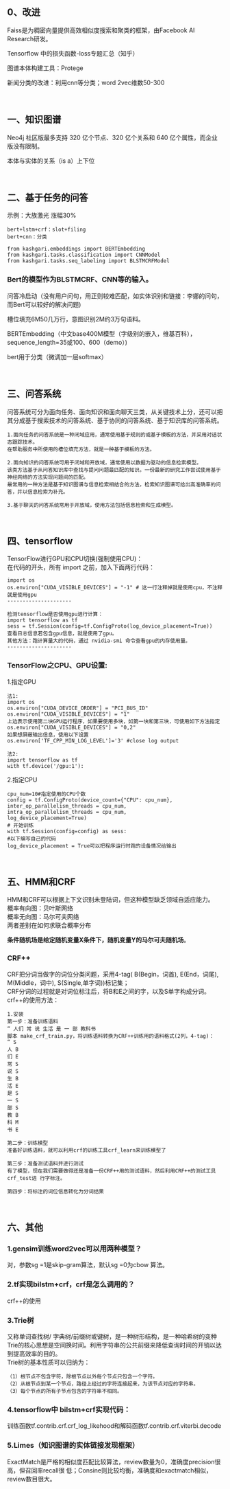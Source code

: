 ## 0、改进
Faiss是为稠密向量提供高效相似度搜索和聚类的框架，由Facebook AI Research研发。

Tensorflow 中的损失函数-loss专题汇总（知乎）

图谱本体构建工具：Protege

新闻分类的改进：利用cnn等分类；word 2vec维数50-300

&nbsp;
## 一、知识图谱
Neo4j 社区版最多支持 320 亿个节点、320 亿个关系和 640 亿个属性，而企业版没有限制。 

本体与实体的关系（is a）上下位 

&nbsp;
## 二、基于任务的问答
示例：大族激光 涨幅30%  
```
bert+lstm+crf：slot+filing 
bert+cnn：分类 

from kashgari.embeddings import BERTEmbedding 
from kashgari.tasks.classification import CNNModel 
from kashgari.tasks.seq_labeling import BLSTMCRFModel 
```
### Bert的模型作为BLSTMCRF、CNN等的输入。
问答冷启动（没有用户问句，用正则较难匹配，如实体识别和链接：李娜的问句，而Bert可以较好的解决问题)

槽位填充6M50几万行，意图识别2M约3万句语料。

BERTEmbedding（中文base400M模型（字级别的嵌入，维基百科），sequence_length=35或100、600（demo）)

bert用于分类（微调加一层softmax）

&nbsp;
## 三、问答系统
问答系统可分为面向任务、面向知识和面向聊天三类，从关键技术上分，还可以把其分成基于搜索技术的问答系统、基于协同的问答系统、基于知识库的问答系统。
```
1.面向任务的问答系统是一种闭域应用，通常使用基于规则的或基于模板的方法，并采用对话状态跟踪技术。
在帮助服务中所使用的槽位填充方法，就是一种基于模板的方法。

2.面向知识的问答系统可用于闭域和开放域，通常使用以数据为驱动的信息检索模型。
该类方法基于从问答知识库中查找与提问问题最匹配的知识。一份最新的研究工作尝试使用基于神经网络的方法实现问题间的匹配。
最常用的一种方法是基于知识图谱与信息检索相结合的方法，检索知识图谱可给出高准确率的问答，并以信息检索为补充。

3.基于聊天的问答系统常用于开放域，使用方法包括信息检索和生成模型。
```

&nbsp;
## 四、tensorflow 
TensorFlow进行GPU和CPU切换(强制使用CPU)：   
在代码的开头，所有 import 之前，加入下面两行代码： 
```
import os 
os.environ["CUDA_VISIBLE_DEVICES"] = "-1" # 这一行注释掉就是使用cpu，不注释就是使用gpu 
--------------------- 

检测tensorflow是否使用gpu进行计算： 
import tensorflow as tf 
sess = tf.Session(config=tf.ConfigProto(log_device_placement=True)) 
查看日志信息若包含gpu信息，就是使用了gpu。 
其他方法：跑计算量大的代码，通过 nvidia-smi 命令查看gpu的内存使用量。 
--------------------- 
```
### TensorFlow之CPU、GPU设置: 
1.指定GPU 
```
法1:  
import os 
os.environ["CUDA_DEVICE_ORDER"] = "PCI_BUS_ID" 
os.environ["CUDA_VISIBLE_DEVICES"] = "1" 
上边表示使用第二块GPU运行程序，如果要使用多块，如第一块和第三块，可使用如下方法指定 
os.environ["CUDA_VISIBLE_DEVICES"] = "0,2" 
如果想屏蔽输出信息，使用以下设置 
os.environ['TF_CPP_MIN_LOG_LEVEL']='3' #close log output 

法2: 
import tensorflow as tf 
with tf.device('/gpu:1'): 
```
2.指定CPU 
```
cpu_num=10#指定使用的CPU个数 
config = tf.ConfigProto(device_count={"CPU": cpu_num}, 
inter_op_parallelism_threads = cpu_num, 
intra_op_parallelism_threads = cpu_num, 
log_device_placement=True) 
# 开始训练 
with tf.Session(config=config) as sess: 
#以下编写自己的代码 
log_device_placement = True可以把程序运行时跑的设备情况给输出 
```

&nbsp;
## 五、HMM和CRF
HMM和CRF可以根据上下文识别未登陆词，但这种模型缺乏领域自适应能力。   
概率有向图：贝叶斯网络   
概率无向图：马尔可夫网络   
两者差别在如何求联合概率分布   

**条件随机场是给定随机变量X条件下，随机变量Y的马尔可夫随机场**。

### CRF++
CRF把分词当做字的词位分类问题，采用4-tag( B(Begin，词首), E(End，词尾), M(Middle，词中),  S(Single,单字词))标记集；   
CRF分词的过程就是对词位标注后，将B和E之间的字，以及S单字构成分词。   
crf++的使用方法：  
```
1.安装
第一步：准备训练语料
“ 人们 常 说 生活 是 一 部 教科书 
脚本 make_crf_train.py，将训练语料转换为CRF++训练用的语料格式(2列，4-tag)：
“ S
人 B
们 E
常 S
说 S
生 B
活 E
是 S
一 S
部 S
教 B
科 M
书 E

第二步：训练模型
准备好训练语料，就可以利用crf的训练工具crf_learn来训练模型了

第三步：准备测试语料并进行测试
有了模型，现在我们需要做得还是准备一份CRF++用的测试语料，然后利用CRF++的测试工具crf_test进 行字标注。

第四步：将标注的词位信息转化为分词结果
```

&nbsp;
## 六、其他
### 1.gensim训练word2vec可以用两种模型？ 
对，参数sg =1是skip-gram算法，默认sg =0为cbow 算法。

### 2.tf实现bilstm+crf，crf是怎么调用的？ 
crf++的使用

### 3.Trie树
又称单词查找树/ 字典树/前缀树或键树，是一种树形结构，是一种哈希树的变种   
Trie的核心思想是空间换时间。利用字符串的公共前缀来降低查询时间的开销以达到提高效率的目的。   
Trie树的基本性质可以归纳为： 
```
（1）根节点不包含字符，除根节点以外每个节点只包含一个字符。
（2）从根节点到某一个节点，路径上经过的字符连接起来，为该节点对应的字符串。 
（3）每个节点的所有子节点包含的字符串不相同。
```
### 4.tensorflow中 bilstm+crf实现代码：
训练函数tf.contrib.crf.crf_log_likehood和解码函数tf.contrib.crf.viterbi.decode

### 5.Limes（知识图谱的实体链接发现框架）
ExactMatch是严格的相似度匹配比较算法，review数量为0，准确度precision很高，但召回率recall很 低；Consine则比较均衡，准确度和exactmatch相似，review数目很大。
